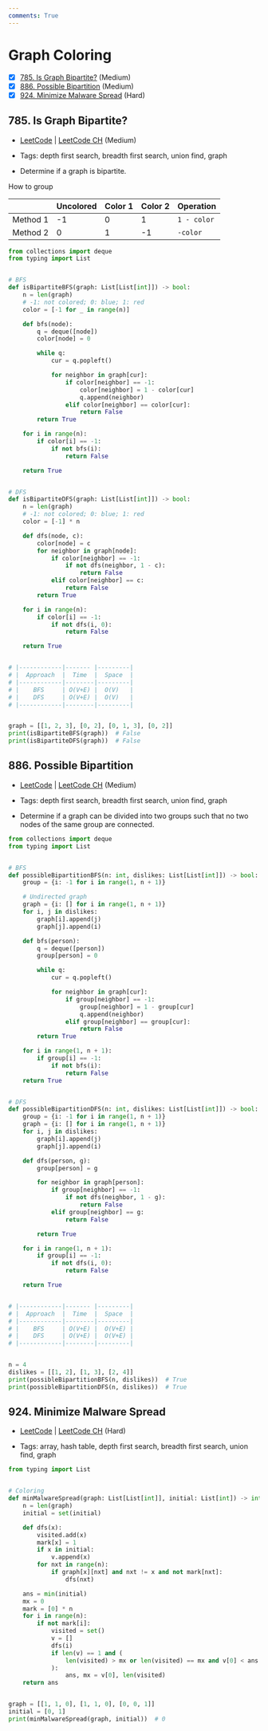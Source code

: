 ```yaml
---
comments: True
---
```


# Graph Coloring

- [x] [785. Is Graph Bipartite?](https://leetcode.cn/problems/is-graph-bipartite/) (Medium)
- [x] [886. Possible Bipartition](https://leetcode.cn/problems/possible-bipartition/) (Medium)
- [x] [924. Minimize Malware Spread](https://leetcode.cn/problems/minimize-malware-spread/) (Hard)

## 785. Is Graph Bipartite?

-   [LeetCode](https://leetcode.com/problems/is-graph-bipartite/) | [LeetCode CH](https://leetcode.cn/problems/is-graph-bipartite/) (Medium)

-   Tags: depth first search, breadth first search, union find, graph
-   Determine if a graph is bipartite.

How to group

|          | Uncolored | Color 1 | Color 2 | Operation   |
| -------- | --------- | ------- | ------- | ----------- |
| Method 1 | -1        | 0       | 1       | `1 - color` |
| Method 2 | 0         | 1       | -1      | `-color`    |

```python title="785. Is Graph Bipartite? - Python Solution"
from collections import deque
from typing import List


# BFS
def isBipartiteBFS(graph: List[List[int]]) -> bool:
    n = len(graph)
    # -1: not colored; 0: blue; 1: red
    color = [-1 for _ in range(n)]

    def bfs(node):
        q = deque([node])
        color[node] = 0

        while q:
            cur = q.popleft()

            for neighbor in graph[cur]:
                if color[neighbor] == -1:
                    color[neighbor] = 1 - color[cur]
                    q.append(neighbor)
                elif color[neighbor] == color[cur]:
                    return False
        return True

    for i in range(n):
        if color[i] == -1:
            if not bfs(i):
                return False

    return True


# DFS
def isBipartiteDFS(graph: List[List[int]]) -> bool:
    n = len(graph)
    # -1: not colored; 0: blue; 1: red
    color = [-1] * n

    def dfs(node, c):
        color[node] = c
        for neighbor in graph[node]:
            if color[neighbor] == -1:
                if not dfs(neighbor, 1 - c):
                    return False
            elif color[neighbor] == c:
                return False
        return True

    for i in range(n):
        if color[i] == -1:
            if not dfs(i, 0):
                return False

    return True


# |------------|------- |---------|
# |  Approach  |  Time  |  Space  |
# |------------|--------|---------|
# |    BFS     | O(V+E) |  O(V)   |
# |    DFS     | O(V+E) |  O(V)   |
# |------------|--------|---------|


graph = [[1, 2, 3], [0, 2], [0, 1, 3], [0, 2]]
print(isBipartiteBFS(graph))  # False
print(isBipartiteDFS(graph))  # False

```

## 886. Possible Bipartition

-   [LeetCode](https://leetcode.com/problems/possible-bipartition/) | [LeetCode CH](https://leetcode.cn/problems/possible-bipartition/) (Medium)

-   Tags: depth first search, breadth first search, union find, graph
-   Determine if a graph can be divided into two groups such that no two nodes of the same group are connected.

```python title="886. Possible Bipartition - Python Solution"
from collections import deque
from typing import List


# BFS
def possibleBipartitionBFS(n: int, dislikes: List[List[int]]) -> bool:
    group = {i: -1 for i in range(1, n + 1)}

    # Undirected graph
    graph = {i: [] for i in range(1, n + 1)}
    for i, j in dislikes:
        graph[i].append(j)
        graph[j].append(i)

    def bfs(person):
        q = deque([person])
        group[person] = 0

        while q:
            cur = q.popleft()

            for neighbor in graph[cur]:
                if group[neighbor] == -1:
                    group[neighbor] = 1 - group[cur]
                    q.append(neighbor)
                elif group[neighbor] == group[cur]:
                    return False
        return True

    for i in range(1, n + 1):
        if group[i] == -1:
            if not bfs(i):
                return False
    return True


# DFS
def possibleBipartitionDFS(n: int, dislikes: List[List[int]]) -> bool:
    group = {i: -1 for i in range(1, n + 1)}
    graph = {i: [] for i in range(1, n + 1)}
    for i, j in dislikes:
        graph[i].append(j)
        graph[j].append(i)

    def dfs(person, g):
        group[person] = g

        for neighbor in graph[person]:
            if group[neighbor] == -1:
                if not dfs(neighbor, 1 - g):
                    return False
            elif group[neighbor] == g:
                return False

        return True

    for i in range(1, n + 1):
        if group[i] == -1:
            if not dfs(i, 0):
                return False

    return True


# |------------|------- |---------|
# |  Approach  |  Time  |  Space  |
# |------------|--------|---------|
# |    BFS     | O(V+E) |  O(V+E) |
# |    DFS     | O(V+E) |  O(V+E) |
# |------------|--------|---------|


n = 4
dislikes = [[1, 2], [1, 3], [2, 4]]
print(possibleBipartitionBFS(n, dislikes))  # True
print(possibleBipartitionDFS(n, dislikes))  # True

```

## 924. Minimize Malware Spread

-   [LeetCode](https://leetcode.com/problems/minimize-malware-spread/) | [LeetCode CH](https://leetcode.cn/problems/minimize-malware-spread/) (Hard)

-   Tags: array, hash table, depth first search, breadth first search, union find, graph

```python title="924. Minimize Malware Spread - Python Solution"
from typing import List


# Coloring
def minMalwareSpread(graph: List[List[int]], initial: List[int]) -> int:
    n = len(graph)
    initial = set(initial)

    def dfs(x):
        visited.add(x)
        mark[x] = 1
        if x in initial:
            v.append(x)
        for nxt in range(n):
            if graph[x][nxt] and nxt != x and not mark[nxt]:
                dfs(nxt)

    ans = min(initial)
    mx = 0
    mark = [0] * n
    for i in range(n):
        if not mark[i]:
            visited = set()
            v = []
            dfs(i)
            if len(v) == 1 and (
                len(visited) > mx or len(visited) == mx and v[0] < ans
            ):
                ans, mx = v[0], len(visited)
    return ans


graph = [[1, 1, 0], [1, 1, 0], [0, 0, 1]]
initial = [0, 1]
print(minMalwareSpread(graph, initial))  # 0

```
